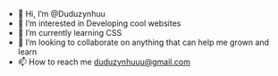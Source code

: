 - 👋 Hi, I’m @Duduzynhuu
- 👀 I’m interested in Developing cool websites
- 🌱 I’m currently learning CSS
- 💞️ I’m looking to collaborate on anything that can help me grown and learn
- 📫 How to reach me duduzynhuuu@gmail.com

<!---
Duduzynhuu/Duduzynhuu is a ✨ special ✨ repository because its `README.md` (this file) appears on your GitHub profile.
You can click the Preview link to take a look at your changes.
--->
